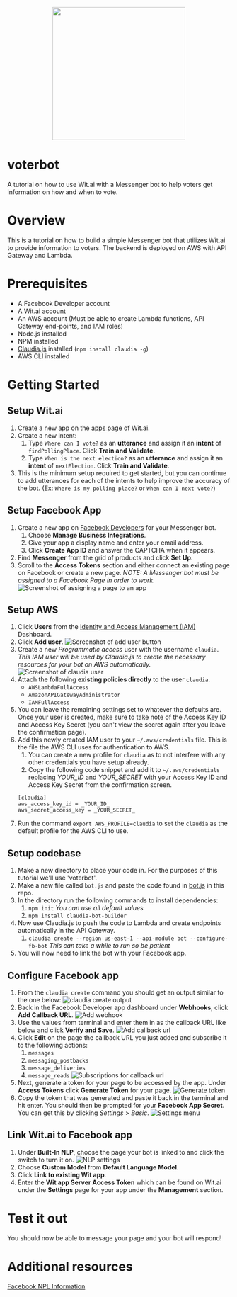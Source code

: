 <p align="center">
  <img width="300" height="300" src="https://speakerbug.github.io/voterbot/images-for-readme/logo.png">
</p>

# voterbot
A tutorial on how to use Wit.ai with a Messenger bot to help voters get information on how and when to vote.

# Overview
This is a tutorial on how to build a simple Messenger bot that utilizes Wit.ai to provide information to voters. The backend is deployed on AWS with API Gateway and Lambda.

# Prerequisites
* A Facebook Developer account
* A Wit.ai account
* An AWS account (Must be able to create Lambda functions, API Gateway end-points, and IAM roles)
* Node.js installed
* NPM installed
* [Claudia.js](https://claudiajs.com/) installed (`npm install claudia -g`)
* AWS CLI installed

# Getting Started

## Setup Wit.ai
1. Create a new app on the [apps page](https://wit.ai/apps) of Wit.ai.
1. Create a new intent:
    1. Type `Where can I vote?` as an **utterance** and assign it an **intent** of `findPollingPlace`. Click **Train and Validate**.
    1. Type `When is the next election?` as an **utterance** and assign it an **intent** of `nextElection`. Click **Train and Validate**.
1. This is the minimum setup required to get started, but you can continue to add utterances for each of the intents to help improve the accuracy of the bot. (Ex: `Where is my polling place?` or `When can I next vote?`)

## Setup Facebook App
1. Create a new app on [Facebook Developers](https://developers.facebook.com/apps/) for your Messenger bot.
    1. Choose **Manage Business Integrations**.
    1. Give your app a display name and enter your email address.
    1. Click **Create App ID** and answer the CAPTCHA when it appears.
1. Find **Messenger** from the grid of products and click **Set Up**.
1. Scroll to the **Access Tokens** section and either connect an existing page on Facebook or create a new page. *NOTE: A Messenger bot must be assigned to a Facebook Page in order to work.*
  ![Screenshot of assigning a page to an app](https://speakerbug.github.io/voterbot/images-for-readme/assign_page_to_app.png)

## Setup AWS
1. Click **Users** from the [Identity and Access Management (IAM)](https://console.aws.amazon.com/iam/) Dashboard.
1. Click **Add user**.
  ![Screenshot of add user button](https://speakerbug.github.io/voterbot/images-for-readme/iam-dashboard.png)
1. Create a new *Programmatic access* user with the username `claudia`. *This IAM user will be used by Claudia.js to create the necessary resources for your bot on AWS automatically.*
  ![Screenshot of claudia user](https://speakerbug.github.io/voterbot/images-for-readme/create-user.png)
1. Attach the following **existing policies directly** to the user `claudia`.
    * `AWSLambdaFullAccess`
    * `AmazonAPIGatewayAdministrator`
    * `IAMFullAccess`
1. You can leave the remaining settings set to whatever the defaults are. Once your user is created, make sure to take note of the Access Key ID and Access Key Secret (you can't view the secret again after you leave the confirmation page).
1. Add this newly created IAM user to your `~/.aws/credentials` file. This is the file the AWS CLI uses for authentication to AWS.
    1. You can create a new profile for `claudia` as to not interfere with any other credentials you have setup already.
    1. Copy the following code snippet and add it to `~/.aws/credentials` replacing _YOUR_ID_ and _YOUR_SECRET_ with your Access Key ID and Access Key Secret from the confirmation screen.
    ```
    [claudia]
    aws_access_key_id = _YOUR_ID_
    aws_secret_access_key = _YOUR_SECRET_
    ```
1. Run the command `export AWS_PROFILE=claudia` to set the `claudia` as the default profile for the AWS CLI to use.

## Setup codebase
1. Make a new directory to place your code in. For the purposes of this tutorial we'll use 'voterbot'.
1. Make a new file called `bot.js` and paste the code found in [bot.js](https://github.com/speakerbug/voterbot/blob/main/bot.js) in this repo.
1. In the directory run the following commands to install dependencies:
    1. `npm init` _You can use all default values_
    1. `npm install claudia-bot-builder`
1. Now use Claudia.js to push the code to Lambda and create endpoints automatically in the API Gateway.
    1. `claudia create --region us-east-1 --api-module bot --configure-fb-bot` _This can take a while to run so be patient_
1. You will now need to link the bot with your Facebook app.

## Configure Facebook app
1. From the `claudia create` command you should get an output similar to the one below:
  ![claudia create output](https://speakerbug.github.io/voterbot/images-for-readme/claudia-create-output.png)
1. Back in the Facebook Developer app dashboard under **Webhooks**, click **Add Callback URL**.
  ![Add webhook](https://speakerbug.github.io/voterbot/images-for-readme/add-webhook.png)
1. Use the values from terminal and enter them in as the callback URL like below and click **Verify and Save**.
  ![Add callback url](https://speakerbug.github.io/voterbot/images-for-readme/add-url.png)
1. Click **Edit** on the page the callback URL you just added and subscribe it to the following actions:
    1. `messages`
    1. `messaging_postbacks`
    1. `message_deliveries`
    1. `message_reads`
    ![Subscriptions for callback url](https://speakerbug.github.io/voterbot/images-for-readme/subscriptions.png)
1. Next, generate a token for your page to be accessed by the app. Under **Access Tokens** click **Generate Token** for your page.
  ![Generate token](https://speakerbug.github.io/voterbot/images-for-readme/generate-token.png)
1. Copy the token that was generated and paste it back in the terminal and hit enter. You should then be prompted for your **Facebook App Secret**. You can get this by clicking _Settings_ > _Basic_.
  ![Settings menu](https://speakerbug.github.io/voterbot/images-for-readme/settings.png)

## Link Wit.ai to Facebook app
1. Under **Built-In NLP**, choose the page your bot is linked to and click the switch to turn it on.
  ![NLP settings](https://speakerbug.github.io/voterbot/images-for-readme/nlp-settings.png)
1. Choose **Custom Model** from **Default Language Model**.
1. Click **Link to existing Wit app**.
1. Enter the **Wit app Server Access Token** which can be found on Wit.ai under the **Settings** page for your app under the **Management** section.

# Test it out
You should now be able to message your page and your bot will respond!

# Additional resources
[Facebook NPL Information](https://developers.facebook.com/docs/messenger-platform/built-in-nlp/)
